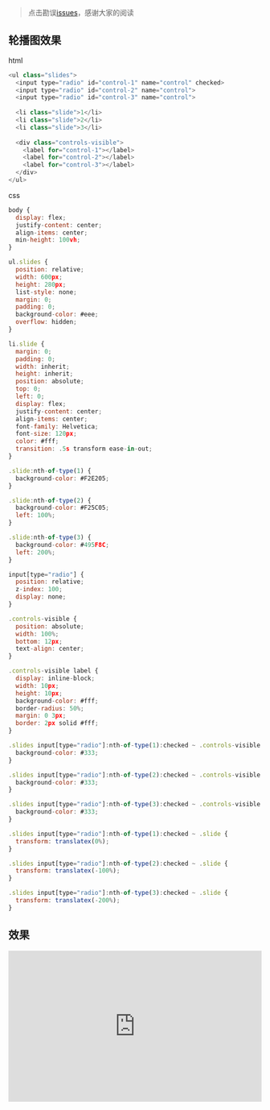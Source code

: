 > 点击勘误[issues](https://github.com/webVueBlog/awesome-css/issues)，感谢大家的阅读

## 轮播图效果

html

```js
<ul class="slides">
  <input type="radio" id="control-1" name="control" checked>
  <input type="radio" id="control-2" name="control">
  <input type="radio" id="control-3" name="control">
  
  <li class="slide">1</li>
  <li class="slide">2</li>
  <li class="slide">3</li>
  
  <div class="controls-visible">
    <label for="control-1"></label>
    <label for="control-2"></label>
    <label for="control-3"></label>
  </div>
</ul>
```

css

```js
body {
  display: flex;
  justify-content: center;
  align-items: center;
  min-height: 100vh;
}

ul.slides {
  position: relative;
  width: 600px;
  height: 280px;
  list-style: none;
  margin: 0;
  padding: 0;
  background-color: #eee;
  overflow: hidden;
}

li.slide {
  margin: 0;
  padding: 0;
  width: inherit;
  height: inherit;
  position: absolute;
  top: 0;
  left: 0;
  display: flex;
  justify-content: center;
  align-items: center;
  font-family: Helvetica;
  font-size: 120px;
  color: #fff;
  transition: .5s transform ease-in-out;
}

.slide:nth-of-type(1) {
  background-color: #F2E205;
}

.slide:nth-of-type(2) {
  background-color: #F25C05;
  left: 100%;
}

.slide:nth-of-type(3) {
  background-color: #495F8C;
  left: 200%;
}

input[type="radio"] {
  position: relative;
  z-index: 100;
  display: none;
}

.controls-visible {
  position: absolute;
  width: 100%;
  bottom: 12px;
  text-align: center;
}

.controls-visible label {
  display: inline-block;
  width: 10px;
  height: 10px;
  background-color: #fff;
  border-radius: 50%;
  margin: 0 3px;
  border: 2px solid #fff;
}

.slides input[type="radio"]:nth-of-type(1):checked ~ .controls-visible label:nth-of-type(1) {
  background-color: #333;
}

.slides input[type="radio"]:nth-of-type(2):checked ~ .controls-visible label:nth-of-type(2) {
  background-color: #333;
}

.slides input[type="radio"]:nth-of-type(3):checked ~ .controls-visible label:nth-of-type(3) {
  background-color: #333;
}

.slides input[type="radio"]:nth-of-type(1):checked ~ .slide {
  transform: translatex(0%);
}

.slides input[type="radio"]:nth-of-type(2):checked ~ .slide {
  transform: translatex(-100%);
}

.slides input[type="radio"]:nth-of-type(3):checked ~ .slide {
  transform: translatex(-200%);
}
```

## 效果

<iframe height="300" style="width: 100%;" scrolling="no" title="轮播图效果" src="https://codepen.io/webvueblog/embed/qBxjdmv?default-tab=css%2Cresult" frameborder="no" loading="lazy" allowtransparency="true" allowfullscreen="true">
  See the Pen <a href="https://codepen.io/webvueblog/pen/qBxjdmv">
  轮播图效果</a> by 我是哪吒（达达） (<a href="https://codepen.io/webvueblog">@webvueblog</a>)
  on <a href="https://codepen.io">CodePen</a>.
</iframe>